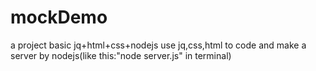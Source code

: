 # mockDemo
a project basic jq+html+css+nodejs
use jq,css,html to code and make a server by nodejs(like this:"node server.js" in terminal)
